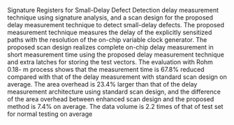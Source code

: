Signature Registers for Small-Delay Defect Detection
 delay measurement technique
using signature analysis, and a scan design for the proposed delay
measurement technique to detect small-delay defects. The proposed measurement technique measures the delay of the explicitly
sensitized paths with the resolution of the on-chip variable clock
generator. The proposed scan design realizes complete on-chip
delay measurement in short measurement time using the proposed
delay measurement technique and extra latches for storing the test
vectors. The evaluation with Rohm 0.18- m process shows that
the measurement time is 67.8% reduced compared with that of
the delay measurement with standard scan design on average. The
area overhead is 23.4% larger than that of the delay measurement
architecture using standard scan design, and the difference of the
area overhead between enhanced scan design and the proposed
method is 7.4% on average. The data volume is 2.2 times of that of
test set for normal testing on average
